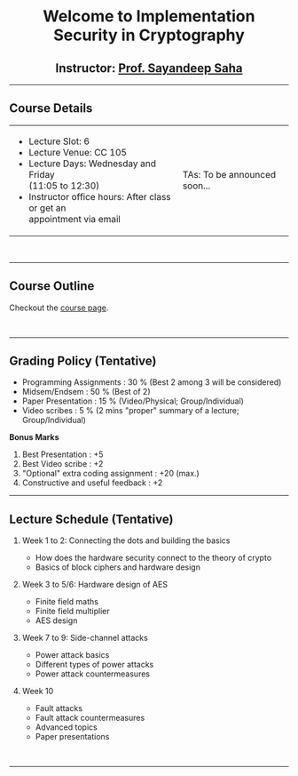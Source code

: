 <center>
    <h1>Welcome to Implementation Security in Cryptography</h1>
    <h2>Instructor: <a href="https://sites.google.com/view/sayandeepsaha/home" target=_blank>Prof. Sayandeep Saha</a></h2>
</center>

---------
<h2>Course Details</h2>


<table>

<tr>
<td>

* Lecture Slot: 6
* Lecture Venue: CC 105
* Lecture Days: Wednesday and Friday \
(11:05 to 12:30)
* Instructor office hours: After class or get an \
appointment via email

</td>
<td>


TAs:
To be announced soon...


</td>
</tr>
</table>

<br>

---------

<h2>Course Outline</h2>

Checkout the <a href="https://sites.google.com/view/sayandeepsaha/courses/implementation-security-in-cryptography" target=_blank>course page</a>.

<br>


<!--
<table>

<tr>
<th> Theory: </th>
<th> Practical: </th>
</tr>

<tr>
<td>

- Introduction: Embedded Systems
- Applications (Digital Camera)
- General Structure of Cyber Systems
- Model Based Design
    - Introduction to FSM
    - State Charts
    - Lustre/Heptagon
- LUSTRE/Heptagon
    - Synchronous Dataflow Programming
    - Higher Order Functions
    - Uni-Mode Controllers
    - Multi-Mode Controllers
    - Finite State Automaton
    - Concurrent Automata
- Embedded System Device Drivers
    - Input/Output device Interfacing and Masking
    - Motor Interfacing and PWM
    - ADC Interfacing
    - White Line Following using PID Controller
- Real Time Operating System
    - Introduction
    - Scheduling Theory


</td>
<td>

<b> Labs </b>
- Software
    - Lustre/Heptagon
- Model Based Design
    - Finite State Machine
    - Statechart
    - Lustre/Heptagon
- Basic Peripherals:
    - Introduction to AVR Controller
    - GPIO, Motor Interfacing, PWM and ADC
- Adaptive Cruise Control - case study
    - using Embedded C programming
    - using Lustre/Heptagon
    - using Statechart
- RTOS
    <!-- - Basics of Real-time operating systems
    - Practical example showing the effectiveness of RTOS -->
<!--
<b> IoT Workshop </b>
- Introduction to IoT
- HTTP, MQTT, CoAP
- Google App Scripts -->

<!--
</td>
</tr>
</table>


<br>
-->
---------

<h2>Grading Policy (Tentative)</h2>

- Programming Assignments   : 30 % (Best 2 among 3 will be considered)
- Midsem/Endsem             : 50 % (Best of 2)
- Paper Presentation        : 15 % (Video/Physical; Group/Individual)
- Video scribes             : 5 % (2 mins "proper" summary of a lecture; Group/Individual)

**Bonus Marks**

1. Best Presentation                    : +5
2. Best Video scribe                    : +2
3. "Optional" extra coding assignment   : +20 (max.)
4. Constructive and useful feedback     : +2

---------

<h2>Lecture Schedule (Tentative)</h2>

1. Week 1 to 2: Connecting the dots and building the basics
    - How does the hardware security connect to the theory of crypto
    - Basics of block ciphers and hardware design

2. Week 3 to 5/6: Hardware design of AES
    - Finite field maths
    - Finite field multiplier
    - AES design

3. Week 7 to 9: Side-channel attacks
    - Power attack basics
    - Different types of power attacks
    - Power attack countermeasures

4. Week 10
    - Fault attacks
    - Fault attack countermeasures
    - Advanced topics
    - Paper presentations

<!--
|   Date    | Lecture Topic | Quiz |  Lecture Slides  |
| :-------------: | :--------------------------------------------: | :-------------: | :-------------: |
|   Jan 05  |   Course Prelude, Introduction |  -  |  [Intro](./resources/Slides/2024_01_05_ES01_intro.pdf)  |
|   Jan 09  |   NRE Cost and Software Engineering Issues |  -  | [Diversity & Cost](./resources/Slides/2024_01_09_ES02_intro_diversity_&_costs.pdf)  |
|   Jan 12  |   Embedded Systems Applications (Digital Camera) |  -  | [Applications of ES](./resources/Slides/2024_01_12_cs684_ES03_appn.pdf)  |
|   Jan 16  |   Embedded Systems Applications (Digital Camera) |  -  | [FSM](./resources/Slides/2024_01_16_ES04_model1.pdf)  |
|   Jan 19  |   Model Based Design (Intro + FSM) | - | [Statecharts](./resources/Slides/2024_01_19_ES05_model2.pdf) |
|   Jan 23  |   Reactive Kernel |  -  |  [Cyber Physical Systems](./resources/Slides/2024_Lect1Ann.pdf)  |
|   Jan 30  |   Model-Based Design (LUSTRE) |  -  | [Synchronous Dataflow Programming](./resources/Slides/2024_Lect2and3Ann1.pdf) |
|   Feb 02  |   Model-Based Design (LUSTRE) |  -  | [Array, Map, Fold](./resources/Slides/2024_Lect4aAnnotated.pdf) |
|   Feb 06  |   Model-Based Design (LUSTRE) |  -  | [Uni-Mode & Multi-Mode Controllers](./resources/Slides/2024_Lect4bAnnotated.pdf) |
|   Feb 09  |   Model-Based Design (LUSTRE) |  Quiz 2  | No Slides |
|   Feb 13  |   Model-Based Design (LUSTRE) |  -  | [Multi-Mode Controllers](./resources/Slides/2024_Lect5b.pdf) |
|   Feb 16  |   Model-Based Design (LUSTRE)  |  -  | [Finite-State Automata](./resources/Slides/2024_Lect6.pdf) |
|   Feb 20  |   Model-Based Design (LUSTRE) |  -  | No Slides |
|   Feb 23 - March2nd  |   midsem |  -  | - |
|   March 05 - 12 |  White Line Following - PID Control   |  -  | - |
|   March 15  |   Scheduling Theory  |  -  | [Schedulig Theory](./resources/Slides/2024_schedulabilityAnn12.pdf) |
|   March 19  |   Scheduling Theory  |  -  | [Schedulig Theory](./resources/Slides/2024_schedulabilityAnn2.pdf) |
|   March 22  |   Scheduling Theory |  -  |        |
|   March 26  |   Scheduling Theory |  Quiz 3  |    |
|   April 02 - 5  |   Project Presentations (mid) |  -  |   |
|   April 12  |   Project Doubt clearing |  -  |        |
|   April 16 - 19 |   Project Presentations (end) |  -  |   |
|   April 22 - May 2  |   Endsem   |  -  |  |

-->

<br>

---------
<!--
<h2>Lab Schedule:[Tentative]</h2>

|   Sr. No    | Lab | Release Date |  End Date  |
| :-------------: | :---------------------------: | :---------------------------: |  :---------------------------: |
|   0    |   Installation of Software  |  Thursday, January 05, 2023 | Thursday, January 12, 2023 |                              |
|   1    |   Draw FSM for the Line Following Robot [Individual]        |  Monday, January 16, 2023 |  Monday, January 23, 2023 |
|   2    |   Draw Statechart for the Problem Statement defined in project [Group]             |   Monday, January 23, 2023 |  Sunday, February 05, 2023  |
|   3    |   Lustre/Heptagon implementation of Problem Statement [Group]     |  Thursday, February 09, 2023 |   Thursday, March 2, 2023  |
|   4    |   Device Drivers for IO, Motor and PWM [Group]       |    Thursday, March 2, 2023 |  Thursday, March 09, 2023 |
|   5    |   Line Follower Robot/ Color or ACC[Group]          |   Thursday, March 09, 2023  |  Thursday, March 16, 2023 |
|   6    |   Implementation of Statechart/Heptagon on Robot [Group]           |  Thursday, March 16, 2023 |  Thursday, March 27, 2023  |

<h2>Assignment Schedule:[Tentative]</h2>

|   Sr. No    | Lab | Release Date |  End Date  |
| :-------------: | :---------------------------: | :---------------------------: |  :---------------------------: |
|   1    |   Handwritten Kernel in C [Individual]        | Thursday, January 12, 2023 |  Thursday January 19, 2023  |
|   2    |   Lustre/Heptagon [Individual]             |  Thursday, February 02, 2023 | Thursday, February 09, 2023 |
|   3    |   Lustre/Heptagon [Individual]     |  Thursday, February 09, 2023 |  Thursday, February 16, 2023 |
|   4    |   FreeRTOS/scheduling theory [Individual]       |  Thursday, March 16, 2023 |  Thursday, March 30, 2023  |        -->
